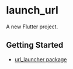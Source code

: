 # launch_url

A new Flutter project.

## Getting Started
- [url_launcher package](https://pub.dev/packages/url_launcher)
